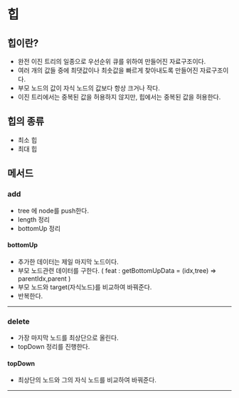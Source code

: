 # 힙


## 힙이란?

- 완전 이진 트리의 일종으로 우선순위 큐를 위하여 만들어진 자료구조이다.
- 여러 개의 값들 중에 최댓값이나 최솟값을 빠르게 찾아내도록 만들어진 자료구조이다.
- 부모 노드의 값이 자식 노드의 값보다 항상 크거나 작다.
- 이진 트리에서는 중복된 값을 허용하지 않지만, 힙에서는 중복된 값을 허용한다.

## 힙의 종류
- 최소 힙
- 최대 힙

## 메서드

### add

- tree 에 node를 push한다.
- length 정리
- bottomUp 정리

#### bottomUp

- 추가한 데이터는 제일 마지막 노드이다.
- 부모 노드관련 데이터를 구한다. ( feat : getBottomUpData = (idx,tree) => parentIdx,parent )
- 부모 노드와 target(자식노드)를 비교하여 바꿔준다.
- 반복한다.

---

### delete

- 가장 마지막 노드를 최상단으로 올린다.
- topDown 정리를 진행한다.

#### topDown

- 최상단의 노드와 그의 자식 노드를 비교하여 바꿔준다.

---

